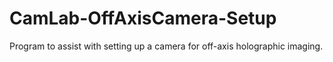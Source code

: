 # CamLab-OffAxisCamera-Setup

Program to assist with setting up a camera for off-axis holographic imaging.
